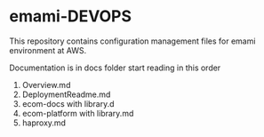 emami-DEVOPS
=============

This repository contains configuration management files for emami environment at AWS.

Documentation is in docs folder
start reading in this order

1) Overview.md
2) DeploymentReadme.md
3) ecom-docs with library.d
4) ecom-platform with library.md
5) haproxy.md
